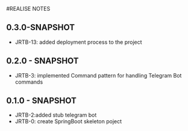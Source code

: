 #REALISE NOTES

## 0.3.0-SNAPSHOT

*   JRTB-13: added deployment process to the project

## 0.2.0 - SNAPSHOT

*   JRTB-3: implemented Command pattern for handling Telegram Bot  commands

## 0.1.0 - SNAPSHOT

* JRTB-2:added stub telegram bot 
* JRTB-0: create SpringBoot skeleton poject